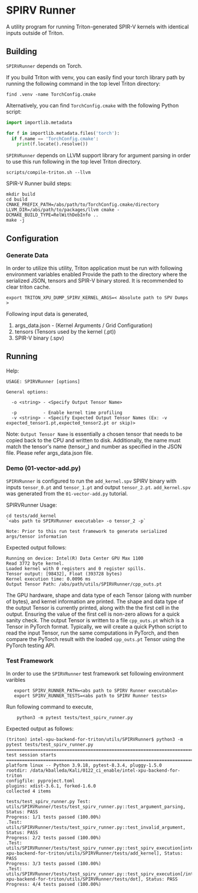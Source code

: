 # SPIRV Runner

A utility program for running Triton-generated SPIR-V kernels with identical inputs outside of Triton.

## Building

`SPIRVRunner` depends on Torch.

If you build Triton with venv, you can easily find your torch library path by running the following command in the top level Triton directory:

```
find .venv -name TorchConfig.cmake
```

Alternatively, you can find `TorchConfig.cmake` with the following Python script:

```python
import importlib.metadata

for f in importlib.metadata.files('torch'):
  if f.name == 'TorchConfig.cmake':
    print(f.locate().resolve())
```

`SPIRVRunner` depends on LLVM support library for argument parsing in order to use this run following in the top level Triton directory.

```
scripts/compile-triton.sh --llvm
```

SPIR-V Runner build steps:

```
mkdir build
cd build
CMAKE_PREFIX_PATH=/abs/path/to/TorchConfig.cmake/directory LLVM_DIR=/abs/path/to/packages/llvm cmake -DCMAKE_BUILD_TYPE=RelWithDebInfo ..
make -j
```

## Configuration

### Generate Data

In order to utilize this utility, Triton application must be run with following environment variables enabled
Provide the path to the directory where the serialized JSON, tensors and SPIR-V binary stored. It is recommended to clear triton cache.

```
export TRITON_XPU_DUMP_SPIRV_KERNEL_ARGS=< Absolute path to SPV Dumps >
```

Following input data is generated,

1. args_data.json - (Kernel Arguments / Grid Configuration)
2. tensors  (Tensors used by the kernel (.pt))
3. SPIR-V binary (.spv)


## Running

Help:

```
USAGE: SPIRVRunner [options]

General options:

  -o <string> - <Specify Output Tensor Name>

  -p          - Enable kernel time profiling
  -v <string> - <Specify Expected Output Tensor Names (Ex: -v expected_tensor1.pt,expected_tensor2.pt or skip)>
 ```


Note: `Output Tensor Name`  is essentially a chosen tensor that needs to be copied back to the CPU and written to disk. Additionally, the name must match the tensor's name (tensor_) and number as specified in the JSON file. Please refer args_data.json file.

### Demo (01-vector-add.py)

`SPIRVRunner` is configured to run the `add_kernel.spv` SPIRV binary with inputs `tensor_0.pt` and `tensor_1.pt` and output `tensor_2.pt`. `add_kernel.spv` was generated from the `01-vector-add.py` tutorial.

SPIRVRunner Usage:
```
cd tests/add_kernel
`<abs path to SPIRVRunner executable> -o tensor_2 -p`

Note: Prior to this run test framework to generate serialized args/tensor information
```

Expected output follows:

```
Running on device: Intel(R) Data Center GPU Max 1100
Read 3772 byte kernel.
Loaded kernel with 0 registers and 0 register spills.
Tensor output: [98432], Float (393728 bytes)
Kernel execution time: 0.0096 ms
Output Tensor Path: /abs/path/utils/SPIRVRunner/cpp_outs.pt
```

The GPU hardware, shape and data type of each Tensor (along with number of bytes), and kernel information are printed. The shape and data type of the output Tensor is currently printed, along with the the first cell in the output. Ensuring the value of the first cell is non-zero allows for a quick sanity check. The output Tensor is written to a file `cpp_outs.pt` which is a Tensor in PyTorch format. Typically, we will create a quick Python script to read the input Tensor, run the same computations in PyTorch, and then compare the PyTorch result with the loaded `cpp_outs.pt` Tensor using the PyTorch testing API.

### Test Framework

In order to use the `SPIRVRunner` test framework set following environment varibles

```
   export SPIRV_RUNNER_PATH=<abs path to SPIRV Runner executable>
   export SPIRV_RUNNER_TESTS=<abs path to SPIRV Runner tests>
```

Run following command to execute,

```
    python3 -m pytest tests/test_spirv_runner.py
```

Expected output as follows:

```
(triton) intel-xpu-backend-for-triton/utils/SPIRVRunner$ python3 -m pytest tests/test_spirv_runner.py
============================================================================ test session starts =============================================================================
platform linux -- Python 3.9.18, pytest-8.3.4, pluggy-1.5.0
rootdir: /data/kballeda/Kali/0122_ci_enable/intel-xpu-backend-for-triton
configfile: pyproject.toml
plugins: xdist-3.6.1, forked-1.6.0
collected 4 items

tests/test_spirv_runner.py Test: utils/SPIRVRunner/tests/test_spirv_runner.py::test_argument_parsing, Status: PASS
Progress: 1/1 tests passed (100.00%)
.Test: utils/SPIRVRunner/tests/test_spirv_runner.py::test_invalid_argument, Status: PASS
Progress: 2/2 tests passed (100.00%)
.Test: utils/SPIRVRunner/tests/test_spirv_runner.py::test_spirv_execution[intel-xpu-backend-for-triton/utils/SPIRVRunner/tests/add_kernel], Status: PASS
Progress: 3/3 tests passed (100.00%)
.Test: utils/SPIRVRunner/tests/test_spirv_runner.py::test_spirv_execution[/intel-xpu-backend-for-triton/utils/SPIRVRunner/tests/dot], Status: PASS
Progress: 4/4 tests passed (100.00%)
```
